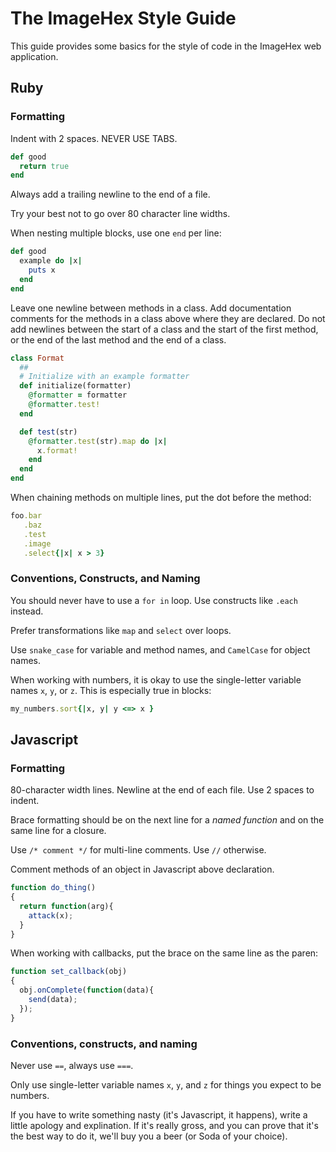 The ImageHex Style Guide
========================
This guide provides some basics for the style of code in the ImageHex web
application.

## Ruby

### Formatting
Indent with 2 spaces. NEVER USE TABS.

````ruby
def good
  return true
end
````

Always add a trailing newline to the end of a file.

Try your best not to go over 80 character line widths.

When nesting multiple blocks, use one ````end```` per line:

````ruby
def good
  example do |x|
    puts x
  end
end
````

Leave one newline between methods in a class. Add documentation comments 
for the methods in a class above where they are declared. Do not add
newlines between the start of a class and the start of the first method,
or the end of the last method and the end of a class.
````ruby
class Format
  ##
  # Initialize with an example formatter 
  def initialize(formatter)
    @formatter = formatter
    @formatter.test!
  end

  def test(str)
    @formatter.test(str).map do |x|
      x.format!
    end
  end
end
````

When chaining methods on multiple lines, put the dot before the method:

````ruby
foo.bar
   .baz
   .test
   .image
   .select{|x| x > 3}
````
### Conventions, Constructs, and Naming

You should never have to use a ````for in```` loop. Use constructs like
````.each```` instead.

Prefer transformations like ````map```` and ````select```` over loops.

Use ````snake_case```` for variable and method names, and ````CamelCase```` for
object names. 

When working with numbers, it is okay to use the single-letter variable names
````x````, ````y````, or ````z````. This is especially true in blocks:


````ruby
my_numbers.sort{|x, y| y <=> x }
````


## Javascript

### Formatting

80-character width lines. Newline at the end of each file. Use 2 spaces 
to indent.

Brace formatting should be on the next line for a *named function* and on the
same line for a closure.

Use ````/* comment */```` for multi-line comments. Use ````//```` otherwise.

Comment methods of an object in Javascript above declaration. 
````javascript
function do_thing()
{
  return function(arg){
    attack(x);
  }
}
````

When working with callbacks, put the brace on the same line as the paren:

````javascript
function set_callback(obj)
{
  obj.onComplete(function(data){
    send(data);
  });
}
````

### Conventions, constructs, and naming

Never use ````==````, always use ````===````.

Only use single-letter variable names ````x````, ````y````, and ````z```` for
things you expect to be numbers.

If you have to write something nasty (it's Javascript, it happens), write a
little apology and explination. If it's really gross, and you can prove that
it's the best way to do it, we'll buy you a beer (or Soda of your choice).

